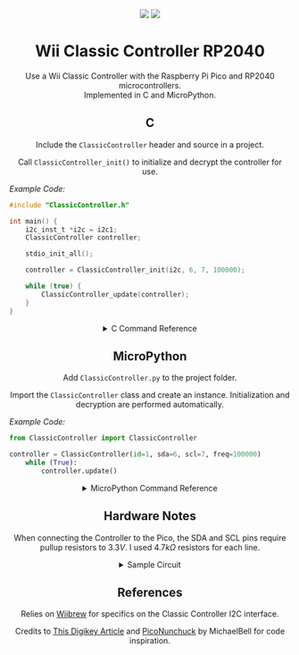 <div align="center">

<img src="https://github.com/aGhandhii/wii-classic-controller-rp2040/assets/110639969/1bc2b27c-4221-4cb0-8ee1-11edcf9ccd25" />

<img src="https://img.shields.io/badge/License-The_Unlicense-red" />

# Wii Classic Controller RP2040

Use a Wii Classic Controller with the Raspberry Pi Pico and RP2040 microcontrollers.  
Implemented in C and MicroPython.

## C

Include the `ClassicController` header and source in a project.

Call `ClassicController_init()` to initialize and decrypt the controller for use.

</div>

*Example Code:*
```c
#include "ClassicController.h"

int main() {
    i2c_inst_t *i2c = i2c1;
    ClassicController controller;

    stdio_init_all();

    controller = ClassicController_init(i2c, 6, 7, 100000);

    while (true) {
        ClassicController_update(controller);
    }
}
```

<div align="center">

<details>
<summary>C Command Reference</summary>
<br>

| Command | Description |
| --- | --- |
| `ClassicController ClassicController_init(i2c_inst_t *i2c, uint sda, uint scl, uint baudrate)` | Initialize I2C connection, then Decrypt and Calibrate the controller |
| `void ClassicController_update(ClassicController controller)` | Update the Button Values |
| `void ClassicController_calibrate(ClassicController controller)` | Calibrate the Joysticks and Analog Triggers |
| `void ClassicController_button_report(ClassicController controller)` | Print a readable Input Report to the Console |
| `int ClassicController.LX` | Get value for Left Joystick x-axis $\in[-128,127]$ |
| `int ClassicController.LY` | Get value for Left Joystick y-axis $\in[-128,127]$ |
| `int ClassicController.RX` | Get value for Right Joystick x-axis $\in[-128,127]$ |
| `int ClassicController.RY` | Get value for Right Joystick y-axis $\in[-128,127]$ |
| `int ClassicController.LT_ANALOG` | Get value for Left Analog Trigger $\in[0,255]$ |
| `int ClassicController.RT_ANALOG` | Get value for Right Analog Trigger $\in[0,255]$ |
| `bool ClassicController.A` | Get value for Face Button A |
| `bool ClassicController.B` | Get value for Face Button B |
| `bool ClassicController.X` | Get value for Face Button X |
| `bool ClassicController.Y` | Get value for Face Button Y |
| `bool ClassicController.UP`   | Get value for Directional Button UP |
| `bool ClassicController.DOWN` | Get value for Directional Button DOWN |
| `bool ClassicController.LEFT` | Get value for Directional Button LEFT |
| `bool ClassicController.RIGHT`| Get value for Directional Button RIGHT |
| `bool ClassicController.ZL` | Get value for Shoulder Button ZL |
| `bool ClassicController.ZR` | Get value for Shoulder Button ZR |
| `bool ClassicController.LT` | Get value for Shoulder Button L |
| `bool ClassicController.RT` | Get value for Shoulder Button R |
| `bool ClassicController.START` | Get value for START Button |
| `bool ClassicController.SELECT` | Get value for SELECT Button |
| `bool ClassicController.HOME` | Get value for HOME Button |

</details>


## MicroPython

Add `ClassicController.py` to the project folder.

Import the `ClassicController` class and create an instance. Initialization and decryption are performed automatically.

</div>

*Example Code:*
```python
from ClassicController import ClassicController

controller = ClassicController(id=1, sda=6, scl=7, freq=100000)
    while (True):
        controller.update()
```

<div align="center">

<details>
<summary>MicroPython Command Reference</summary>
<br>

| Command | Description |
| --- | --- |
| `update()` | Update the Button Values |
| `calibrate()` | Calibrate the Joysticks and Analog Triggers |
| `int joy_LX()` | Get value for Left Joystick x-axis $\in[-128,127]$ |
| `int joy_LY()` | Get value for Left Joystick y-axis $\in[-128,127]$ |
| `int joy_RX()` | Get value for Right Joystick x-axis $\in[-128,127]$ |
| `int joy_RY()` | Get value for Right Joystick y-axis $\in[-128,127]$ |
| `int trigger_L()` | Get value for Left Analog Trigger $\in[0,255]$ |
| `int trigger_R()` | Get value for Right Analog Trigger $\in[0,255]$ |
| `int button_A()` | Get value for Face Button A |
| `int button_B()` | Get value for Face Button B |
| `int button_X()` | Get value for Face Button X |
| `int button_Y()` | Get value for Face Button Y |
| `int button_UP()`   | Get value for Directional Button UP |
| `int button_DOWN()` | Get value for Directional Button DOWN |
| `int button_LEFT()` | Get value for Directional Button LEFT |
| `int button_RIGHT()`| Get value for Directional Button RIGHT |
| `int button_ZL()` | Get value for Shoulder Button ZL |
| `int button_ZR()` | Get value for Shoulder Button ZR |
| `int button_LT()` | Get value for Shoulder Button L |
| `int button_RT()` | Get value for Shoulder Button R |
| `int button_START()` | Get value for START Button |
| `int button_SELECT()` | Get value for SELECT Button |
| `int button_HOME()` | Get value for HOME Button |

</details>


## Hardware Notes

When connecting the Controller to the Pico, the SDA and SCL pins require pullup resistors to $3.3V$.
I used $4.7k\Omega$ resistors for each line.

<details>
<summary>Sample Circuit</summary>
<br>

![sample_schematic](https://github.com/aGhandhii/wii-classic-controller-rp2040/assets/110639969/d9e0f751-a839-44f9-adb1-3c8d660ad360)

</details>

## References

Relies on [Wiibrew](https://wiibrew.org/wiki/Wiimote/Extension_Controllers/Classic_Controller) for specifics on the Classic Controller I2C interface.

Credits to [This Digikey Article](https://www.digikey.com/en/maker/projects/raspberry-pi-pico-rp2040-i2c-example-with-micropython-and-cc/47d0c922b79342779cdbd4b37b7eb7e2) and [PicoNunchuck](https://github.com/MichaelBell/PicoNunchuck) by MichaelBell for code inspiration.

</div>
